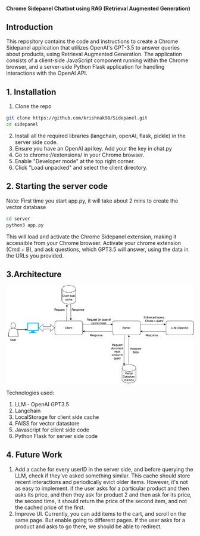 #### Chrome Sidepanel Chatbot using RAG (Retrieval Augmented Generation)

## Introduction
This repository contains the code and instructions to create a Chrome Sidepanel application that utilizes OpenAI's GPT-3.5 to answer queries about products, using Retrieval Augmented Generation. The application consists of a client-side JavaScript component running within the Chrome browser, and a server-side Python Flask application for handling interactions with the OpenAI API. 
<!-- 
## Setup
1. Create a new extension, by adding the client code to chrome://extensions
2. Install all the required libraries (langchain, openAI, flask, pickle) in the server side code.
2. Ensure you have an OpenAI api key. Add your the key in chat.py
3. Run `python3 app.py`. This will start your server.
4. Go to the website in chrome. Cmd + B opens the sidepanel -->

## 1. Installation

1. Clone the repo
```bash
git clone https://github.com/krishnak98/Sidepanel.git
cd sidepanel
```
2. Install all the required libraries (langchain, openAI, flask, pickle) in the server side code.
3. Ensure you have an OpenAI api key. Add your the key in chat.py
4. Go to chrome://extensions/ in your Chrome browser.
5. Enable "Developer mode" at the top right corner.
6. Click "Load unpacked" and select the client directory.


## 2. Starting the server code
Note: First time you start app.py, it will take about 2 mins to create the vector database
```bash
cd server
python3 app.py
```

This will load and activate the Chrome Sidepanel extension, making it accessible from your Chrome browser. 
Activate your chrome extension (Cmd + B), and ask questions, which GPT3.5 will answer, using the data in the URLs you provided.

## 3.Architecture
![Image Alt Text](diagram.png)

Technologies used:
1. LLM -  OpenAI GPT3.5
2. Langchain
3. LocalStorage for client side cache
4. FAISS for vector datastore
5. Javascript for client side code
6. Python Flask for server side code 

## 4. Future Work
1. Add a cache for every userID in the server side, and before querying the LLM, check if they've asked something similar. This cache should store recent interactions and periodically evict older items. However, it's not as easy to implement. if the user asks for a particular product and then asks its price, and then they ask for product 2 and then ask for its price, the second time, it should return the price of the second item, and not the cached price of the first.
2. Improve UI. Currently, you can add items to the cart, and scroll on the same page. But enable going to different pages. If the user asks for a product and asks to go there, we should be able to redirect.